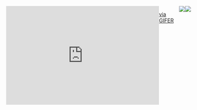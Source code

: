 <div style="display: flex;">
<iframe src="https://gifer.com/embed/KHc" width=480 height=270.000 frameBorder="0" allowFullScreen></iframe><p><a href="https://gifer.com">via GIFER</a></p>
  <a href="https://github.com/anuraghazra/github-readme-stats">
    <img src="https://github-readme-stats.vercel.app/api?username=YahiroRyo&count_private=true&show_icons=true" />
  </a>
  <a href="https://github.com/anuraghazra/github-readme-stats">
    <img src="https://github-readme-stats.vercel.app/api/top-langs/?username=YahiroRyo" />
  </a>
</div>
